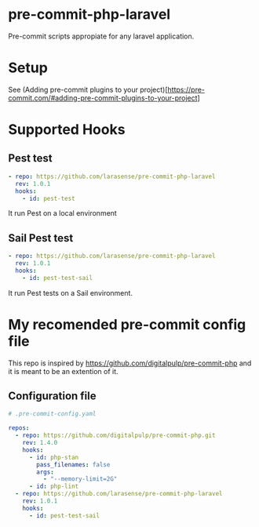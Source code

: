 # pre-commit-php-laravel

Pre-commit scripts appropiate for any laravel application.

# Setup

See (Adding pre-commit plugins to your project)[https://pre-commit.com/#adding-pre-commit-plugins-to-your-project]

# Supported Hooks

## Pest test

```yaml
- repo: https://github.com/larasense/pre-commit-php-laravel
  rev: 1.0.1
  hooks:
    - id: pest-test
```

It run Pest on a local environment

## Sail Pest test

```yaml
- repo: https://github.com/larasense/pre-commit-php-laravel
  rev: 1.0.1
  hooks:
    - id: pest-test-sail
```

It run Pest tests on a Sail environment.

# My recomended pre-commit config file

This repo is inspired by https://github.com/digitalpulp/pre-commit-php and it is meant to be an extention of it.

## Configuration file

```yaml
# .pre-commit-config.yaml

repos:
  - repo: https://github.com/digitalpulp/pre-commit-php.git
    rev: 1.4.0
    hooks:
      - id: php-stan
        pass_filenames: false
        args:
          - "--memory-limit=2G"
      - id: php-lint
  - repo: https://github.com/larasense/pre-commit-php-laravel
    rev: 1.0.1
    hooks:
      - id: pest-test-sail
```
